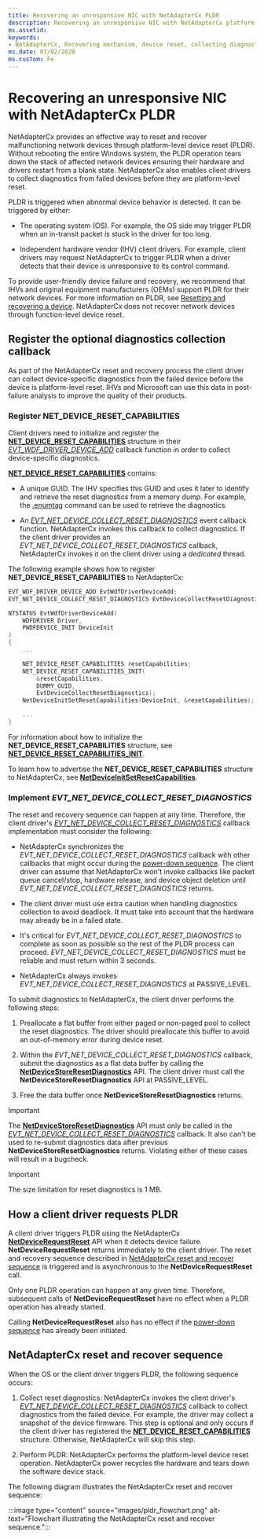 ```yaml
---
title: Recovering an unresponsive NIC with NetAdapterCx PLDR
description: Recovering an unresponsive NIC with NetAdapterCx platform-level device reset (PLDR)
ms.assetid:
keywords:
- NetAdapterCx, Recovering mechanism, device reset, collecting diagnostics, PLDR
ms.date: 07/02/2020
ms.custom: Fe
---
```


# Recovering an unresponsive NIC with NetAdapterCx PLDR

NetAdapterCx provides an effective way to reset and recover malfunctioning network devices through platform-level device reset (PLDR). Without rebooting the entire Windows system, the PLDR operation tears down the stack of affected network devices ensuring their hardware and drivers restart from a blank state. NetAdapterCx also enables client drivers to collect diagnostics from failed devices before they are platform-level reset.

PLDR is triggered when abnormal device behavior is detected. It can be triggered by either:

* The operating system (OS). For example, the OS side may trigger PLDR when an in-transit packet is stuck in the driver for too long.

* Independent hardware vendor (IHV) client drivers. For example, client drivers may request NetAdapterCx to trigger PLDR when a driver detects that their device is unresponsive to its control command.

To provide user-friendly device failure and recovery, we recommend that IHVs and original equipment manufacturers (OEMs) support PLDR for their network devices. For more information on PLDR, see [Resetting and recovering a device](../kernel/working-with-guid-device-reset-interface-standard.md).
NetAdapterCx does not recover network devices through function-level device reset.

## Register the optional diagnostics collection callback

As part of the NetAdapterCx reset and recovery process the client driver can collect device-specific diagnostics from the failed device before the device is platform-level reset. IHVs and Microsoft can use this data in post-failure analysis to improve the quality of their products.

### Register NET_DEVICE_RESET_CAPABILITIES

Client drivers need to initialize and register the [**NET_DEVICE_RESET_CAPABILITIES**](/windows-hardware/drivers/ddi/netdevice/ns-netdevice-net_device_reset_capabilities) structure in their [*EVT_WDF_DRIVER_DEVICE_ADD*](/windows-hardware/drivers/ddi/wdfdriver/nc-wdfdriver-evt_wdf_driver_device_add) callback function in order to collect device-specific diagnostics.

[**NET_DEVICE_RESET_CAPABILITIES**](/windows-hardware/drivers/ddi/netdevice/ns-netdevice-net_device_reset_capabilities) contains:

* A unique GUID. The IHV specifies this GUID and uses it later to identify and retrieve the reset diagnostics from a memory dump. For example, the [.enumtag](../debugger/-enumtag--enumerate-secondary-callback-data-.md) command can be used to retrieve the diagnostics.

* An [*EVT_NET_DEVICE_COLLECT_RESET_DIAGNOSTICS*](/windows-hardware/drivers/ddi/netdevice/nc-netdevice-evt_net_device_collect_reset_diagnostics) event callback function. NetAdapterCx invokes this callback to collect diagnostics. If the client driver provides an *EVT_NET_DEVICE_COLLECT_RESET_DIAGNOSTICS* callback, NetAdapterCx invokes it on the client driver using a *dedicated* thread.

The following example shows how to register **NET_DEVICE_RESET_CAPABILITIES** to NetAdapterCx:

```cpp
EVT_WDF_DRIVER_DEVICE_ADD EvtWdfDriverDeviceAdd;
EVT_NET_DEVICE_COLLECT_RESET_DIAGNOSTICS EvtDeviceCollectResetDiagnostics;

NTSTATUS EvtWdfDriverDeviceAdd(
    WDFDRIVER Driver,
    PWDFDEVICE_INIT DeviceInit
)
{
    ...

    NET_DEVICE_RESET_CAPABILITIES resetCapabilities;
    NET_DEVICE_RESET_CAPABILITIES_INIT(
        &resetCapabilities,
        DUMMY_GUID,
        EvtDeviceCollectResetDiagnostics);
    NetDeviceInitSetResetCapabilities(DeviceInit, &resetCapabilities);

    ...
}
```

For information about how to initialize the **NET_DEVICE_RESET_CAPABILITIES** structure, see [**NET_DEVICE_RESET_CAPABILITIES_INIT**](/windows-hardware/drivers/ddi/netdevice/nf-netdevice-net_device_reset_capabilities_init).

To learn how to advertise the **NET_DEVICE_RESET_CAPABILITIES** structure to NetAdapterCx, see [**NetDeviceInitSetResetCapabilities**](/windows-hardware/drivers/ddi/netdevice/nf-netdevice-netdeviceinitsetresetcapabilities).

### Implement *EVT_NET_DEVICE_COLLECT_RESET_DIAGNOSTICS*

The reset and recovery sequence can happen at any time. Therefore, the client driver's [*EVT_NET_DEVICE_COLLECT_RESET_DIAGNOSTICS*](/windows-hardware/drivers/ddi/netdevice/nc-netdevice-evt_net_device_collect_reset_diagnostics) callback implementation must consider the following:

* NetAdapterCx synchronizes the *EVT_NET_DEVICE_COLLECT_RESET_DIAGNOSTICS* callback with other callbacks that might occur during the [power-down sequence](power-down-sequence-for-a-netadaptercx-client-driver.md). The client driver can assume that NetAdapterCx won't invoke callbacks like packet queue cancel/stop, hardware release, and device object deletion until *EVT_NET_DEVICE_COLLECT_RESET_DIAGNOSTICS* returns.

* The client driver must use extra caution when handling diagnostics collection to avoid deadlock. It must take into account that the hardware may already be in a failed state.

* It's critical for *EVT_NET_DEVICE_COLLECT_RESET_DIAGNOSTICS* to complete as soon as possible so the rest of the PLDR process can proceed. *EVT_NET_DEVICE_COLLECT_RESET_DIAGNOSTICS* must be reliable and must return within 3 seconds.

* NetAdapterCx always invokes *EVT_NET_DEVICE_COLLECT_RESET_DIAGNOSTICS* at PASSIVE_LEVEL.

To submit diagnostics to NetAdapterCx, the client driver performs the following steps:

1. Preallocate a flat buffer from either paged or non-paged pool to collect the reset diagnostics. The driver should preallocate this buffer to avoid an out-of-memory error during device reset.

2. Within the *EVT_NET_DEVICE_COLLECT_RESET_DIAGNOSTICS* callback, submit the diagnostics as a flat data buffer by calling the [**NetDeviceStoreResetDiagnostics**](/windows-hardware/drivers/ddi/netdevice/nf-netdevice-netdevicestoreresetdiagnostics) API. The client driver must call the **NetDeviceStoreResetDiagnostics** API at PASSIVE_LEVEL.

3. Free the data buffer once **NetDeviceStoreResetDiagnostics** returns.

> [!IMPORTANT]
> The [**NetDeviceStoreResetDiagnostics**](/windows-hardware/drivers/ddi/netdevice/nf-netdevice-netdevicestoreresetdiagnostics) API must only be called in the [*EVT_NET_DEVICE_COLLECT_RESET_DIAGNOSTICS*](/windows-hardware/drivers/ddi/netdevice/nc-netdevice-evt_net_device_collect_reset_diagnostics) callback.
> It also can't be used to re-submit diagnostics data after previous **NetDeviceStoreResetDiagnostics** returns.
> Violating either of these cases will result in a bugcheck.

> [!IMPORTANT]
> The size limitation for reset diagnostics is 1 MB.

## How a client driver requests PLDR

A client driver triggers PLDR using the NetAdapterCx [**NetDeviceRequestReset**](/windows-hardware/drivers/ddi/netdevice/nf-netdevice-netdevicerequestreset) API when it detects device failure. **NetDeviceRequestReset** returns immediately to the client driver.
The reset and recovery sequence described in [NetAdapterCx reset and recover sequence](#netadaptercx-reset-and-recover-sequence) is triggered and is asynchronous to the **NetDeviceRequestReset** call.

Only one PLDR operation can happen at any given time. Therefore, subsequent calls of **NetDeviceRequestReset** have no effect when a PLDR operation has already started.

Calling **NetDeviceRequestReset** also has no effect if the [power-down sequence](power-down-sequence-for-a-netadaptercx-client-driver.md) has already been initiated.

## NetAdapterCx reset and recover sequence

When the OS or the client driver triggers PLDR, the following sequence occurs:

1. Collect reset diagnostics: NetAdapterCx invokes the client driver's [*EVT_NET_DEVICE_COLLECT_RESET_DIAGNOSTICS*](/windows-hardware/drivers/ddi/netdevice/nc-netdevice-evt_net_device_collect_reset_diagnostics) callback to collect diagnostics from the failed device. For example, the driver may collect a snapshot of the device firmware. This step is optional and only occurs if the client driver has registered the [**NET_DEVICE_RESET_CAPABILITIES**](/windows-hardware/drivers/ddi/netdevice/ns-netdevice-net_device_reset_capabilities) structure. Otherwise, NetAdapterCx will skip this step.

2. Perform PLDR: NetAdapterCx performs the platform-level device reset operation. NetAdapterCx power recycles the hardware and tears down the software device stack.

The following diagram illustrates the NetAdapterCx reset and recover sequence:

:::image type="content" source="images/pldr_flowchart.png" alt-text="Flowchart illustrating the NetAdapterCx reset and recover sequence.":::
